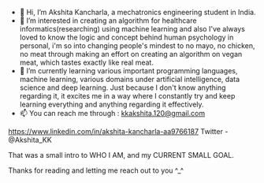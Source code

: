 - 👋 Hi, I’m Akshita Kancharla, a mechatronics engineering student in India.
- 👀 I’m interested in creating an algorithm for healthcare informatics(researching) using machine learning and also I've always loved to know the logic and concept behind human psychology in personal, i'm so into changing people's mindest to no mayo, no chicken, no meat through making an effort on creating an algorithm on vegan meat, which tastes exactly like real meat. 
- 🌱 I’m currently learning various important programming languages, machine learning, various domains under artificial intelligence, data science and deep learning. Just because I don't know anything regarding it, it excites me in a way where I constantly try and keep learning everything and anything regarding it effectively.
- 📫 You can reach me through : kkakshita.120@gmail.com

https://www.linkedin.com/in/akshita-kancharla-aa9766187
Twitter - @Akshita_KK

That was a small intro to WHO I AM, and my CURRENT SMALL GOAL.

Thanks for reading and letting me reach out to you ^_^

<!---
Akshita1210/Akshita1210 is a ✨ special ✨ repository because its `README.md` (this file) appears on your GitHub profile.
You can click the Preview link to take a look at your changes.
--->
